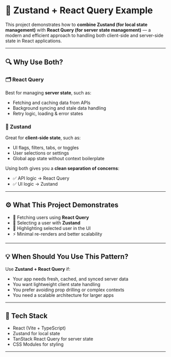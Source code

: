 # 🧠 Zustand + React Query Example

This project demonstrates how to **combine Zustand (for local state management)** with **React Query (for server state management)** — a modern and efficient approach to handling both client-side and server-side state in React applications.

---

## 🔍 Why Use Both?

### 🗂 React Query
Best for managing **server state**, such as:
- Fetching and caching data from APIs
- Background syncing and stale data handling
- Retry logic, loading & error states

### 🧠 Zustand
Great for **client-side state**, such as:
- UI flags, filters, tabs, or toggles
- User selections or settings
- Global app state without context boilerplate

Using both gives you a **clean separation of concerns**:
- ✅ API logic → React Query
- ✅ UI logic → Zustand

---

## ⚙️ What This Project Demonstrates

- 📡 Fetching users using **React Query**
- 🔀 Selecting a user with **Zustand**
- 🎯 Highlighting selected user in the UI
- ⚡ Minimal re-renders and better scalability

---

## 💡 When Should You Use This Pattern?

Use **Zustand + React Query** if:
- Your app needs fresh, cached, and synced server data
- You want lightweight client state handling
- You prefer avoiding prop drilling or complex contexts
- You need a scalable architecture for larger apps

---

## 🚀 Tech Stack

- React (Vite + TypeScript)
- Zustand for local state
- TanStack React Query for server state
- CSS Modules for styling

---


